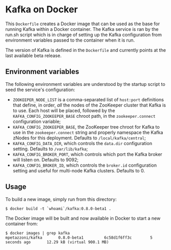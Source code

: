 Kafka on Docker
===============

This `Dockerfile` creates a Docker image that can be used as the base for
running Kafka within a Docker container. The Kafka service is ran by the run.sh
script which is in charge of setting up the Kafka configuration from
environment variables passed to the container when it is run.

The version of Kafka is defined in the `Dockerfile` and currently points at the
last available beta release.

Environment variables
---------------------

The following environment variables are understood by the startup script to
seed the service's configuration:

  - `ZOOKEEPER_NODE_LIST` is a comma-separated list of `host:port`
    definitions that define, in order, *all* the nodes of the ZooKeeper
    cluster that Kafka is to use. Each host will be placed, followed by the
    `KAFKA_CONFIG_ZOOKEEPER_BASE` chroot path, in the `zookeeper.connect`
    configuration variable;
  - `KAFKA_CONFIG_ZOOKEEPER_BASE`, the ZooKeeper tree chroot for Kafka to use
    in the `zookeeper.connect` string and properly namespace the Kafka zNodes
    for this deployment. Defaults to `/local/kafka/central`;
  - `KAFKA_CONFIG_DATA_DIR`, which controls the `data.dir` configuration
    setting. Defaults to `/var/lib/kafka`;
  - `KAFKA_CONFIG_BROKER_PORT`, which controls which port the Kafka broker will
    listen on. Defaults to 9092;
  - `KAFKA_CONFIG_BROKER_ID`, which controls the `broker.id` configuration
    setting and useful for multi-node Kafka clusters. Defaults to 0.

Usage
-----

To build a new image, simply run from this directory:

```
$ docker build -t `whoami`/kafka:0.8.0-beta1 .
```

The Docker image will be built and now available in Docker to start a new
container from:

```
$ docker images | grep kafka
mpetazzoni/kafka       0.8.0-beta1         6c58d1f6ff3c        5 seconds ago       12.29 kB (virtual 900.1 MB)
```
